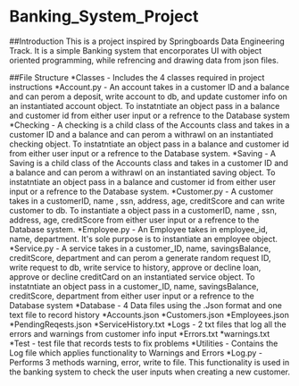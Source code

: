 # **Banking_System_Project**

##Introduction
This is a project inspired by Springboards Data Engineering Track. It is a simple Banking system that encorporates UI with object oriented programming, while refrencing and drawing data from json files.

##File Structure
*Classes \- Includes the 4 classes required in project instructions
  *Account.py \- An account takes in a customer ID and a balance and can perom a deposit, write account to db, and update customer info on an instantiated account      object. To instatntiate an object pass in a balance and customer id from either user input or a refrence to the Database system 
    *Checking \- A checking is a child class of the Accounts class and takes in a customer ID and a balance and can perom a withrawl on an instantiated checking          object. To instatntiate an object pass in a balance and customer id from either user input or a refrence to the Database system.
    *Saving \- A Saving is a child class of the Accounts class and takes in a customer ID and a balance and can perom a withrawl on an instantiated saving                object. To instatntiate an object pass in a balance and customer id from either user input or a refrence to the Database system.
   *Customer.py \- A customer takes in a customerID, name , ssn, address, age, creditScore and can write customer to db. To instantiate a object pass in a              customerID, name , ssn, address, age, creditScore from either user input or a refrence to the Database system.
   *Employee.py \- An Employee takes in employee_id, name, department. It's sole purpose is to instantiate an employee object. 
   *Service.py \- A service takes in a customer_ID, name, savingsBalance, creditScore, department and can perom a generate random request ID, write request to db,      write service to history, approve or decline loan, approve or decline creditCard on an instantiated service object. To instatntiate an object pass in a              customer_ID, name, savingsBalance, creditScore, department from either user input or a refrence to the Database system 
 *Database \- 4 Data files using the .Json format and one text file to record history
   *Accounts.json
   *Customers.json
   *Employees.json
   *PendingReqests.json
   *ServiceHistory.txt
 *Logs \- 2 txt files that log all the errors and warnings from customer info input
   *Errors.txt
   *warnings.txt
 *Test \- test file that records tests to fix problems
 *Utilities \- Contains the Log file which applies functionality to Warnings and Errors
    *Log.py \- Performs 3 methods warning, error, write to file. This functionality is used in the banking system to check the user inputs when creating a new            customer. 
    
  

 
